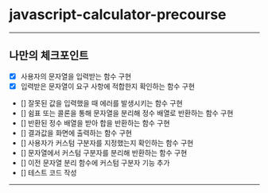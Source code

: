 # javascript-calculator-precourse

---

## 나만의 체크포인트

-   [x] 사용자의 문자열을 입력받는 함수 구현
-   [x] 입력받은 문자열이 요구 사항에 적합한지 확인하는 함수 구현
-   [] 잘못된 값을 입력했을 때 에러를 발생시키는 함수 구현
-   [] 쉼표 또는 콜론을 통해 문자열을 분리해 정수 배열로 반환하는 함수 구현
-   [] 반환된 정수 배열을 받아 합을 반환하는 함수 구현
-   [] 결과값을 화면에 출력하는 함수 구현
-   [] 사용자가 커스텀 구분자를 지정했는지 확인하는 함수 구현
-   [] 문자열에서 커스텀 구분자를 분리해 반환하는 함수 구현
-   [] 이전 문자열 분리 함수에 커스텀 구분자 기능 추가
-   [] 테스트 코드 작성

---
